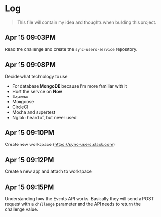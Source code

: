 # Log

> This file will contain my idea and thoughts when building this project.

## Apr 15 09:03PM

Read the challenge and create the `sync-users-service` repository.

## Apr 15 09:08PM

Decide what technology to use

- For database **MongoDB** because I'm more familiar with it
- Host the service on **Now**
- Express
- Mongoose
- CircleCI
- Mocha and supertest
- Ngrok: heard of, but never used

## Apr 15 09:10PM

Create new workspace (https://sync-users.slack.com)

## Apr 15 09:12PM

Create a new app and attach to workspace

## Apr 15 09:15PM

Understanding how the Events API works. Basically they will send a POST request with a `challenge` parameter and the API needs to return the challenge value.
